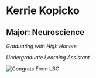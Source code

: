 # Kerrie Kopicko

## Major: Neuroscience

*Graduating with High Honors*

*Undergraduate Learning Assistant*

<img class="markdownImage" src="./markdownAssetPath/Congrats-from-LBC.png" alt="Congrats From LBC"/>